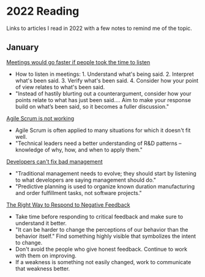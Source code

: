 # 2022 Reading

Links to articles I read in 2022 with a few notes to remind me of the topic.

## January

[Meetings would go faster if people took the time to listen](https://hbr.org/2017/12/meetings-would-go-faster-if-people-took-the-time-to-listen)

- How to listen in meetings: 1. Understand what's being said. 2. Interpret what's been said. 3. Verify what's been said. 4. Consider how your point of view relates to what's been said.
- "Instead of hastily blurting out a counterargument, consider how your points relate to what has just been said.... Aim to make your response build on what’s been said, so it becomes a fuller discussion."

[Agile Scrum is not working](https://iism.org/article/agile-scrum-is-not-working-51)

- Agile Scrum is often applied to many situations for which it doesn't fit well.
- "Technical leaders need a better understanding of R&D patterns – knowledge of why, how, and when to apply them."

[Developers can't fix bad management](https://iism.org/article/developers-can-t-fix-bad-management-57)

- "Traditional management needs to evolve; they should start by listening to what developers are saying management should do."
- "Predictive planning is used to organize known duration manufacturing and order fulfillment tasks, not software projects."

[The Right Way to Respond to Negative Feedback](https://hbr.org/2018/05/the-right-way-to-respond-to-negative-feedback)

- Take time before responding to critical feedback and make sure to understand it better.
- "It can be harder to change the perceptions of our behavior than the behavior itself." Find something highly visible that symbolizes the intent to change.
- Don't avoid the people who give honest feedback. Continue to work with them on improving.
- If a weakness is something not easily changed, work to communicate that weakness better.
